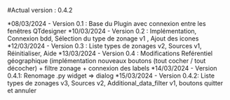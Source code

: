#Actual version : 0.4.2

*08/03/2024 - Version 0.1 : Base du Plugin avec connexion entre les fenêtres QTdesigner 
*10/03/2024 - Version 0.2 : Implémentation, Connexion bdd, Sélection du type de zonage v1 , Ajout des icones
*12/03/2024 - Version 0.3 : Liste types de zonages v2, Sources v1, Réinitialiser, Aide
*13/03/2024 - Version 0.4 : Modifications Reférentiel géographique (implémentation nouveaux boutons (tout cocher / tout décocher) + filtre zonage + connexion des labels
*14/03/2024 - Version 0.4.1: Renomage .py widget => dialog
*15/03/2024 - Version 0.4.2: Liste types de zonages v3, Sources v2, Additional_data_filter v1, boutons quitter et annuler
